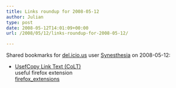 ```yaml
---
title: Links roundup for 2008-05-12
author: Julian
type: post
date: 2008-05-12T14:01:09+00:00
url: /2008/05/12/links-roundup-for-2008-05-12/

---
```

Shared bookmarks for [del.icio.us][1] user [Synesthesia][2] on 2008-05-12:

  * [UsefCopy Link Text (CoLT)][3]  
    useful firefox extension  
    [firefox_extensions][4]

 [1]: https://del.icio.us/
 [2]: https://del.icio.us/synesthesia
 [3]: https://www.borngeek.com/firefox/colt
 [4]: https://del.icio.us/synesthesia/firefox_extensions